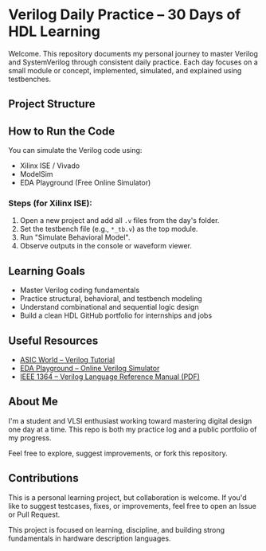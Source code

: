 # Verilog Daily Practice – 30 Days of HDL Learning

Welcome. This repository documents my personal journey to master Verilog and SystemVerilog through consistent daily practice. Each day focuses on a small module or concept, implemented, simulated, and explained using testbenches.

## Project Structure


## How to Run the Code

You can simulate the Verilog code using:

- Xilinx ISE / Vivado
- ModelSim
- EDA Playground (Free Online Simulator)

### Steps (for Xilinx ISE):
1. Open a new project and add all `.v` files from the day's folder.
2. Set the testbench file (e.g., `*_tb.v`) as the top module.
3. Run "Simulate Behavioral Model".
4. Observe outputs in the console or waveform viewer.

## Learning Goals

- Master Verilog coding fundamentals
- Practice structural, behavioral, and testbench modeling
- Understand combinational and sequential logic design
- Build a clean HDL GitHub portfolio for internships and jobs

## Useful Resources

- [ASIC World – Verilog Tutorial](https://www.asic-world.com/verilog/)
- [EDA Playground – Online Verilog Simulator](https://www.edaplayground.com/)
- [IEEE 1364 – Verilog Language Reference Manual (PDF)](https://standards.ieee.org/ieee/1364/)

## About Me

I'm a student and VLSI enthusiast working toward mastering digital design one day at a time. This repo is both my practice log and a public portfolio of my progress.

Feel free to explore, suggest improvements, or fork this repository.

## Contributions

This is a personal learning project, but collaboration is welcome. If you'd like to suggest testcases, fixes, or improvements, feel free to open an Issue or Pull Request.

This project is focused on learning, discipline, and building strong fundamentals in hardware description languages.
